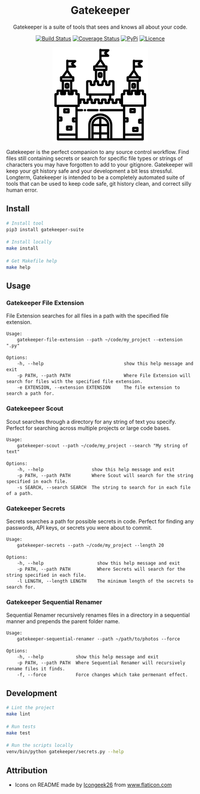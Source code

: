<div align="center">

# Gatekeeper

Gatekeeper is a suite of tools that sees and knows all about your code.

[![Build Status](https://travis-ci.com/Justintime50/gatekeeper.svg?branch=master)](https://travis-ci.com/Justintime50/gatekeeper)
[![Coverage Status](https://coveralls.io/repos/github/Justintime50/gatekeeper/badge.svg?branch=master)](https://coveralls.io/github/Justintime50/gatekeeper?branch=master)
[![PyPi](https://img.shields.io/pypi/v/gatekeeper-suite)](https://pypi.org/project/gatekeeper-suite/)
[![Licence](https://img.shields.io/github/license/justintime50/gatekeeper)](LICENSE)

<img src="assets/showcase.png" alt="Showcase">

</div>

Gatekeeper is the perfect companion to any source control workflow. Find files still containing secrets or search for specific file types or strings of characters you may have forgotten to add to your gitignore. Gatekeeper will keep your git history safe and your development a bit less stressful. Longterm, Gatekeeper is intended to be a completely automated suite of tools that can be used to keep code safe, git history clean, and correct silly human error.

## Install

```bash
# Install tool
pip3 install gatekeeper-suite

# Install locally
make install

# Get Makefile help
make help
```

## Usage

### Gatekeeper File Extension

File Extension searches for all files in a path with the specified file extension.

```
Usage:
    gatekeeper-file-extension --path ~/code/my_project --extension ".py"

Options:
    -h, --help                              show this help message and exit
    -p PATH, --path PATH                    Where File Extension will search for files with the specified file extension.
    -e EXTENSION, --extension EXTENSION     The file extension to search a path for.
```

### Gatekeepeer Scout

Scout searches through a directory for any string of text you specify. Perfect for searching across multiple projects or large code bases.

```
Usage:
    gatekeeper-scout --path ~/code/my_project --search "My string of text"

Options:
    -h, --help                  show this help message and exit
    -p PATH, --path PATH        Where Scout will search for the string specified in each file.
    -s SEARCH, --search SEARCH  The string to search for in each file of a path.
```

### Gatekeeper Secrets

Secrets searches a path for possible secrets in code. Perfect for finding any passwords, API keys, or secrets you were about to commit.

```
Usage:
    gatekeeper-secrets --path ~/code/my_project --length 20

Options:
    -h, --help                    show this help message and exit
    -p PATH, --path PATH          Where Secrets will search for the string specified in each file.
    -l LENGTH, --length LENGTH    The minimum length of the secrets to search for.
```

### Gatekeeper Sequential Renamer

Sequential Renamer recursively renames files in a directory in a sequential manner and prepends the parent folder name.

```
Usage:
    gatekeeper-sequential-renamer --path ~/path/to/photos --force

Options:
    -h, --help            show this help message and exit
    -p PATH, --path PATH  Where Sequential Renamer will recursively rename files it finds.
    -f, --force           Force changes which take permenant effect.
```

## Development

```bash
# Lint the project
make lint

# Run tests
make test

# Run the scripts locally
venv/bin/python gatekeeper/secrets.py --help
```

## Attribution

* Icons on README made by <a href="https://www.flaticon.com/free-icon/castle_3125375" title="Icongeek26">Icongeek26</a> from <a href="https://www.flaticon.com/" title="Flaticon"> www.flaticon.com</a>
